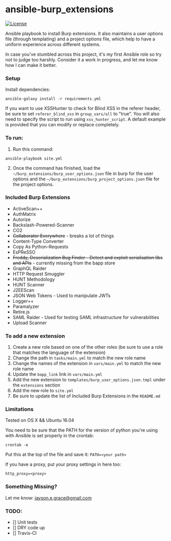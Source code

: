 # ansible-burp_extensions
[![License](http://img.shields.io/:license-mit-blue.svg)](https://github.com/l50/ansible-burp_extensions/blob/master/LICENSE)

Ansible playbook to install Burp extensions. It also maintains a user options file (through templating) and a project options file, 
which help to have a uniform experience across different systems.

In case you've stumbled across this project, it's my first Ansible role
so try not to judge too harshly. Consider it a work in progress, and let
me know how I can make it better.

### Setup
Install dependencies:
```
ansible-galaxy install -r requirements.yml
```

If you want to use XSSHunter to check for Blind XSS in the referer header, be sure to set `referer_blind_xss` in `group_vars/all` to "true". You will also need to specify the script to run using `xss_hunter_script`. A default example is provided that you can modify or replace completely. 

### To run:
1. Run this command:
```
ansible-playbook site.yml
```
2. Once the command has finished, load the `~/burp_extensions/burp_user_options.json` file in burp for the user options and the `~/burp_extensions/burp_project_options.json` file for the project options.

### Included Burp Extensions
* ActiveScan++
* AuthMatrix
* Autorize
* Backslash-Powered-Scanner
* CO2
* ~~Collaborator Everywhere~~ - breaks a lot of things
* Content-Type Converter
* Copy As Python-Requests
* EsPReSSO
* ~~Freddy, Deserialization Bug Finder - Detect and exploit serialisation libs and APIs~~ - currently missing from the bapp store
* GraphQL Raider
* HTTP Request Smuggler
* HUNT Methodology
* HUNT Scanner
* J2EEScan
* JSON Web Tokens - Used to manipulate JWTs
* Logger++
* Paramalyzer
* Retire.js
* SAML Raider - Used for testing SAML infrastructure for vulnerabilities
* Upload Scanner

### To add a new extension
1. Create a new role based on one of the other roles (be sure to use a role that matches the language of the extension)
2. Change the path in `tasks/main.yml` to match the new role name
3. Change the names of the extension in `vars/main.yml` to match the new role name
4. Update the `bapp_link` link in `vars/main.yml`
5. Add the new extension to `templates/burp_user_options.json.tmpl` under the `extensions` section
6. Add the new role to `site.yml`
7. Be sure to update the list of Included Burp Extensions in the `README.md`

### Limitations
Tested on OS X && Ubuntu 16.04

You need to be sure that the PATH for the version of python you're using
with Ansible is set properly in the crontab:
```
crontab -e
```
Put this at the top of the file and save it:
`PATH=<your path>`

If you have a proxy, put your proxy settings in here too:
```
http_proxy=<proxy>
```

### Something Missing?
Let me know: jayson.e.grace@gmail.com

### TODO:
- [] Unit tests
- [] DRY code up
- [] Travis-CI
